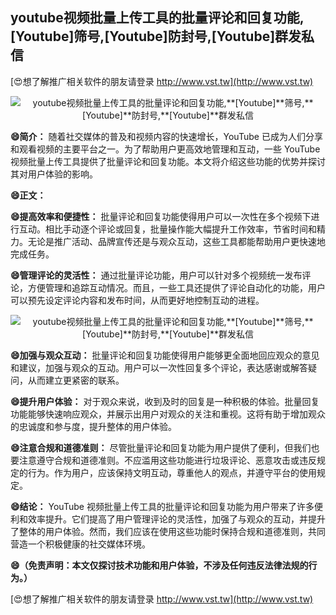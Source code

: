 ## **youtube视频批量上传工具的批量评论和回复功能,**[Youtube]**筛号,**[Youtube]**防封号,**[Youtube]**群发私信**

[😍想了解推广相关软件的朋友请登录 http://www.vst.tw](http://www.vst.tw)

 <center><img src="https://vst.tw/MP4/tuiguang/png/1.png" alt="youtube视频批量上传工具的批量评论和回复功能,**[Youtube]**筛号,**[Youtube]**防封号,**[Youtube]**群发私信"></center>

**😄简介：**
随着社交媒体的普及和视频内容的快速增长，YouTube 已成为人们分享和观看视频的主要平台之一。为了帮助用户更高效地管理和互动，一些 YouTube 视频批量上传工具提供了批量评论和回复功能。本文将介绍这些功能的优势并探讨其对用户体验的影响。

**😄正文：**

**😄提高效率和便捷性：**
批量评论和回复功能使得用户可以一次性在多个视频下进行互动。相比手动逐个评论或回复，批量操作能大幅提升工作效率，节省时间和精力。无论是推广活动、品牌宣传还是与观众互动，这些工具都能帮助用户更快速地完成任务。

**😄管理评论的灵活性：**
通过批量评论功能，用户可以针对多个视频统一发布评论，方便管理和追踪互动情况。而且，一些工具还提供了评论自动化的功能，用户可以预先设定评论内容和发布时间，从而更好地控制互动的进程。

 <center><img src="https://vst.tw/MP4/tuiguang/png/5.png" alt="youtube视频批量上传工具的批量评论和回复功能,**[Youtube]**筛号,**[Youtube]**防封号,**[Youtube]**群发私信"></center>

**😄加强与观众互动：**
批量评论和回复功能使得用户能够更全面地回应观众的意见和建议，加强与观众的互动。用户可以一次性回复多个评论，表达感谢或解答疑问，从而建立更紧密的联系。

**😄提升用户体验：**
对于观众来说，收到及时的回复是一种积极的体验。批量回复功能能够快速响应观众，并展示出用户对观众的关注和重视。这将有助于增加观众的忠诚度和参与度，提升整体的用户体验。

**😄注意合规和道德准则：**
尽管批量评论和回复功能为用户提供了便利，但我们也要注意遵守合规和道德准则。不应滥用这些功能进行垃圾评论、恶意攻击或违反规定的行为。作为用户，应该保持文明互动，尊重他人的观点，并遵守平台的使用规定。

**😄结论：**
YouTube 视频批量上传工具的批量评论和回复功能为用户带来了许多便利和效率提升。它们提高了用户管理评论的灵活性，加强了与观众的互动，并提升了整体的用户体验。然而，我们应该在使用这些功能时保持合规和道德准则，共同营造一个积极健康的社交媒体环境。

**😄（免责声明：本文仅探讨技术功能和用户体验，不涉及任何违反法律法规的行为。）**

[😍想了解推广相关软件的朋友请登录 http://www.vst.tw](http://www.vst.tw)



